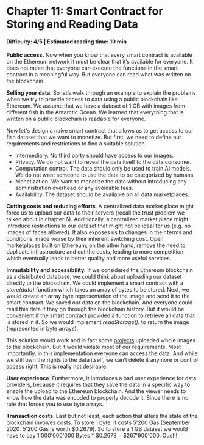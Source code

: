 # Chapter 11: Smart Contract for Storing and Reading Data
#### Difficulty: **4/5** \| Estimated reading time: **10 min**

<dialog character="jellyfish">These new species have absolutely incredible behaviors. They can do a lot of things, and more!</dialog>

**Public access.** Now when you know that every smart contract is available on the Ethereum network it must be clear that it’s available for everyone. It does not mean that everyone can execute the functions in the smart contract in a meaningful way. But everyone can read what was written on the blockchain.

**Selling your data**. So let’s walk through an example to explain the problems when we try to provide access to data using a public blockchain like Ethereum. We assume that we have a dataset of 1 GB with images from different fish in the Antarctic Ocean. We learned that everything that is written on a public blockchain is readable for everyone.

Now let's design a naive smart contract that allows us to get access to our fish dataset that we want to monetize. But first, we need to define our requirements and restrictions to find a suitable solution.

- Intermediary. No third party should have access to our images. 
- Privacy. We do not want to reveal the data itself to the data consumer.
- Computation control. The data should only be used to train AI models. We do not want someone to use the data to be categorized by humans.
- Monetization. We want to monetize the data without introducing any administration overhead or any avoidable fees.
- Availability. The dataset should be available on all data marketplaces.

**Cutting costs and reducing efforts**. A centralized data market place might force us to upload our data to their servers (recall the trust problem we talked about in chapter 6). Additionally, a centralized market place might introduce restrictions to our dataset that might not be ideal for us (e.g. no images of faces allowed). It also exposes us to changes in their terms and conditions, made worse by their inherent switching cost. Open marketplaces built on Ethereum, on the other hand, remove the need to duplicate infrastructure and cut the costs, leading to more competition which eventually leads to better quality and more useful services.

**Immutability and accessibility.** If we considered the Ethereum blockchain as a distributed database, we could think about uploading our dataset directly to the blockchain. We could implement a smart contract with a *store(data)* function  which takes an array of bytes to be stored. Next, we would create an array byte representation of the image and send it to the smart contract. We saved our data on the blockchain. And everyone could read this data if they go through the blockchain history. But it would be convenient if the smart contract provided a function to retrieve all data that is stored in it. So we would implement *readStorage().* to return the image (represented in byte arrays).

This solution would work and in fact some [projects](https://boobies.surge.sh/) uploaded whole images to the blockchain. But it would violate most of our requirements. Most importantly, in this implementation everyone can access the data. And while we still own the rights to the data itself, we can’t delete it anymore or control access right. This is really not desirable.

**User experience**. Furthermore, it introduces a bad user experience for data providers, because it requires that they save the data in a specific way to enable the upload to the Ethereum blockchain. And the viewer needs to know how the data was encoded to properly decode it. Since there is no rule that forces you to use byte arrays.

**Transaction costs**. Last but not least, each action that alters the state of the blockchain involves costs. To store 1 byte, it costs 5'200 Gas (September 2020: 5'200 Gas is worth $0.2679). So to store a 1 GB dataset we would have to pay 1'000'000'000 Bytes * $0.2679 = $267'900'000. Ouch!
